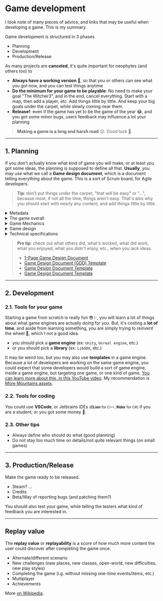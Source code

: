 # Game development

I took note of many pieces of advice, and links that may be useful when developing a game. This is my summary.

Game development is structured in 3 phases

* Planning
* Development
* Production/Release

As many projects are **canceled**, it's quite important for neophytes (and others too) to

* **Always have a working version** 🚀, so that you or others can see what you got now, and you can test things anytime
* **Do the minimum for your game to be playable**: No need to make your goal "The Witcher3", and in the end, cancel everything. Start with a map, then add a player, etc. Add things little by little. And keep your big goals under the carpet, while slowly coming near them.
* **Release!**: even if the game has yet to be the game of the year 😂, and you got some minor bugs, users feedback may influence a lot your planning

> **Making a game is a long and harsh road** 😖. Good luck 🚀.

<hr class="sl">

## 1. Planning

If you don't actually know what kind of game you will make, or at least you got some ideas, the planning is supposed to define all that. **Usually**, you may use what we call a **Game design document**, which is a document telling everything about the game. This is a sort of Scrum board, for Agile developers.

> **Tip**: don't put things under the carpet, "that will be easy" or "...", because most, if not all the time, things aren't easy. That's also why you should start with nearly any content, and add things little by little.

<details class="details-e">
<summary>Metadata</summary>

**Metadata - basic**

* **Name**, **Genre** (RPG 🚀, FPS, ...)
* **Short description**
* **End users** (`Audience`): age, country, language, new players/experienced, platforms

**Metadata - advanced**

* What's the goal? What's the **plus-value** of your game?
* Why should we play your game?
  * Is it the Hero? It is the story?
  * What feelings are you expecting the player to feel?
* What's making the game fun to play?

> In one sentence, we could resume that: YOU ARE NOT THE PLAYER. You got your tastes, and others do too. For instance, you may like bashing/farming a lot of mobs, while others may enjoy an easy game while only focusing on the story. **Ask feedback and dig into this a lot before actually making something**.
</details>

<details class="details-e">
<summary>The game overall</summary>

* What's the world of your game? (open-world?)
* What's the story?
* What's the goal of your Hero?
  * Short-term
  * Mid-term
  * Long-term
* What are the obstacles to the goal?
  * Traps
  * Enemies
* Can the player die? How would he get a "Game over"? Is there "save points"?
* What kind of graphics are you planning to use? Something realist, or more something fantasist?

You should try to find what your game got, that other games didn't.
</details>

<details class="details-e">
<summary>Game Mechanics</summary>

These are the rules of your game. Basically, what the player can do, and what the player can't do.

* Can the Hero, Jump? Walk? Run? Open a door/chest/...?
* What are the items? (perks, loot, usage)
* Is there a looting system? How does it work?
* How are money, player life, time, etc. handled?
* Is the user influencing the world? (ex: `The Witcher 3`, ...)
* What are the places of your game? Give pics/a list of places such as
  * Shops
  * Houses
  * Cities
  * ...

You would also have to define the stats of the player

* is there HP, MP, ATK, ...?
* is there stamina?
* is there an inventory? what's its size? etc.

Things about this carefully, for instance, if you are making a zombie game, you may add a stat "infected" turning the player in a zombie if the stat reached 100 (`game over?`).
</details>

<details class="details-e">
<summary>Game design</summary>

* What's shown on the screen?
  * Is there a mini-map?
  * Is there some skills shortcuts?
  * Is there a life/mana/stamina bar?
  * Is there an icon for the settings? the sound?
  * Is there icons for other players?
  * Is there a chat?
* What are the screens of your game? <small>(you may make a mockup of each screen)</small>
  * Inventory?
  * Play/Pause/Game Over/...
* Is there an animation when switching screens? Describe...
</details>

<details class="details-e">
<summary>Technical specifications</summary>

* How is the user interacting with the game
  * F12: Full Screen?
  * Escape: Settings? Pause?
  * Z: forward, ...
  * ...
* Do the user need a keyboard? a mouse?
* Is a joystick supported?
* How can the user become strong? (combos/...)
* What kind of playstyle should be encouraged? discouraged? (ex: bashing/farming?)
  * are the mobs/monsters respawning? (if not, you could prevent the user from farming)
  * you can prevent the user from accessing some quests/areas

In most games, we are not telling every combo at the start, because it would be too much. As the user is progressing, he/she is learning more combos/things.
</details>

> **Pro tip**: check out what others did, what's worked, what did work, what you enjoyed, what you didn't enjoy, etc., when you lack ideas.
> 
> * [1-Page Game Design Document](https://vitalzigns.itch.io/1-page-gdd)
> * [Game Design Document (GDD) Template](https://vitalzigns.itch.io/gdd)
> * [Game Design Document Template](https://retrocademedia.itch.io/gddtemplate)
> * [Game Design Document Template](https://toddmitchell.itch.io/game-design-document)

<hr class="sr">

## 2. Development

### 2.1. Tools for your game

Starting a game from scratch is really fun 😎✨, you will learn a lot of things about what game engines are actually doing for you. But, it's costing a **lot of time**, and aside from learning something, you are simply trying to reinvent the wheel 🎡, which I not a good idea.

* you should pick a **game engine** (ex: `Unity`, `Unreal engine`, etc.)
* or you should pick a **library** (ex: `LibGDX`, etc.)

It may be weird too, but you may also use **templates** in a game engine. Because a lot of developers are working on the same game engine, you could expect that some developers would build a sort of game engine, inside a game engine, but targeting one game, or one kind of game. [You can learn more about this, in this YouTube video](https://www.youtube.com/watch?v=GG0GVLYzkus). My recommendation is [More Mountains assets](https://moremountains.com/unity-assets).

### 2.2. Tools for coding

You could use **VSCode**, or Jetbrains IDEs <small>(**CLion** for C++, **Rider** for C#)</small> if you are a student, or you got some money 🤑.

### 2.3. Other tips

* Always define who should do what (good planning)
* Do not stay too much time on details/not quite relevant things (on small games)

<hr class="sl">

## 3. Production/Release

Make the game ready to be released.

* Steam? ...
* Credits
* Beta/Way of reporting bugs (and patching them?)

You should also test your game, while telling the testers what kind of feedback you are interested in.

<hr class="sr">

## Replay value

The **replay value** or **replayability** is a score of how much more content the user could discover after completing the game once.

* Alternate/different scenario
* New challenges (new places, new classes, open-world, new difficulties, new play styles)
* Completing the game (i.g. without missing one-time events/items, etc.)
* Multiplayer
* Achievements

More [on Wikipedia](https://en.wikipedia.org/wiki/Replay_value#Performance_grading).